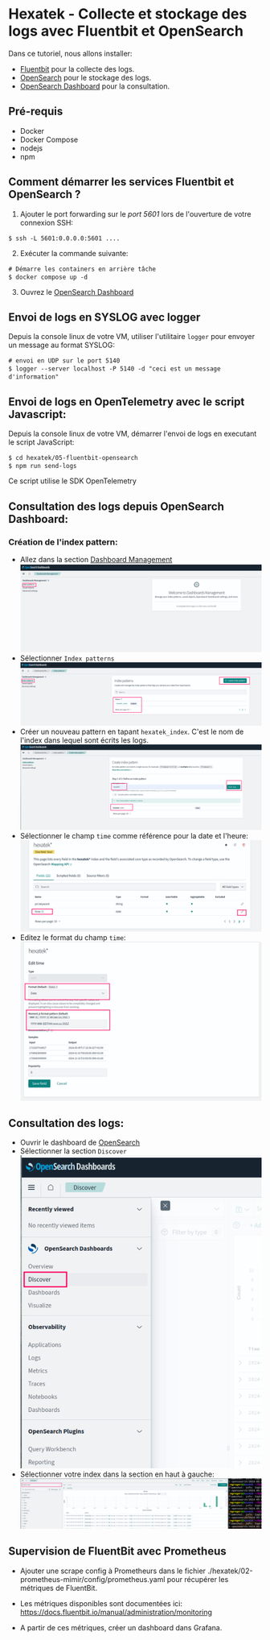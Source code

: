# Hexatek - Collecte et stockage des logs avec Fluentbit et OpenSearch

Dans ce tutoriel, nous allons installer:
- [Fluentbit](https://fluentbit.io) pour la collecte des logs.
- [OpenSearch](https://opensearch.org/) pour le stockage des logs.
- [OpenSearch Dashboard](https://opensearch.org/) pour la consultation.

## Pré-requis

* Docker
* Docker Compose
* nodejs
* npm

## Comment démarrer les services Fluentbit et OpenSearch ?

1. Ajouter le port forwarding sur le *port 5601* lors de l'ouverture de votre connexion SSH:

```
$ ssh -L 5601:0.0.0.0:5601 ....
```

2. Exécuter la commande suivante:
```
# Démarre les containers en arrière tâche
$ docker compose up -d
```

3. Ouvrez le [OpenSearch Dashboard](http://127.0.0.1:5601)

## Envoi de logs en SYSLOG avec logger

Depuis la console linux de votre VM, utiliser l'utilitaire `logger` pour envoyer un message au format SYSLOG:

```
# envoi en UDP sur le port 5140
$ logger --server localhost -P 5140 -d "ceci est un message d'information"
```

## Envoi de logs en OpenTelemetry avec le script Javascript:

Depuis la console linux de votre VM, démarrer l'envoi de logs en executant le script JavaScript:

```
$ cd hexatek/05-fluentbit-opensearch
$ npm run send-logs
```

Ce script utilise le SDK OpenTelemetry

## Consultation des logs depuis OpenSearch Dashboard:

### Création de l'index pattern:

- Allez dans la section [Dashboard Management](http://localhost:5601/app/management)
![Screenshot create index pattern](./dashboard-management.png)
- Sélectionner `Index patterns`
![Screenshot create index pattern](./index-pattern.png)
- Créer un nouveau pattern en tapant `hexatek_index`. C'est le nom de l'index dans lequel sont écrits les logs.
![Screenshot create index pattern](./create-index-pattern.png)
- Sélectionner le champ `time` comme référence pour la date et l'heure:
![Screenshot format time](./time-format.png)
- Editez le format du champ `time`:
![Screenshot format time](./time-format-1.png)

## Consultation des logs:

- Ouvrir le dashboard de [OpenSearch](http://localhost:5601/)
- Sélectionner la section `Discover`
![Screenshot discover](./visualize.png)
- Sélectionner votre index dans la section en haut à gauche:
![Screenshot index](./select-index.png)

## Supervision de FluentBit avec Prometheus

- Ajouter une scrape config à Prometheurs dans le fichier ./hexatek/02-prometheus-mimir/config/prometheus.yaml pour récupérer les métriques de FluentBit.

- Les métriques disponibles sont documentées ici: https://docs.fluentbit.io/manual/administration/monitoring

- A partir de ces métriques, créer un dashboard dans Grafana.